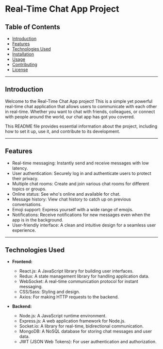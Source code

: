 # Real-Time Chat App Project

## Table of Contents

- [Introduction](#introduction)
- [Features](#features)
- [Technologies Used](#technologies-used)
- [Installation](#installation)
- [Usage](#usage)
- [Contributing](#contributing)
- [License](#license)

---

## Introduction

Welcome to the Real-Time Chat App project! This is a simple yet powerful real-time chat application that allows users to communicate with each other in real-time. Whether you want to chat with friends, colleagues, or connect with people around the world, our chat app has got you covered.

This README file provides essential information about the project, including how to set it up, use it, and contribute to its development.

---

## Features

- Real-time messaging: Instantly send and receive messages with low latency.
- User authentication: Securely log in and authenticate users to protect their privacy.
- Multiple chat rooms: Create and join various chat rooms for different topics or groups.
- Online status: See who's online and available for chat.
- Message history: View chat history to catch up on previous conversations.
- Emoji support: Express yourself with a wide range of emojis.
- Notifications: Receive notifications for new messages even when the app is in the background.
- User-friendly interface: A clean and intuitive design for a seamless user experience.

---

## Technologies Used

- **Frontend:**
  - React.js: A JavaScript library for building user interfaces.
  - Redux: A state management library for handling application data.
  - WebSocket: A real-time communication protocol for instant messaging.
  - CSS/Sass: Styling and design.
  - Axios: For making HTTP requests to the backend.

- **Backend:**
  - Node.js: A JavaScript runtime environment.
  - Express.js: A web application framework for Node.js.
  - Socket.io: A library for real-time, bidirectional communication.
  - MongoDB: A NoSQL database for storing chat messages and user data.
  - JWT (JSON Web Tokens): For user authentication and authorization.
